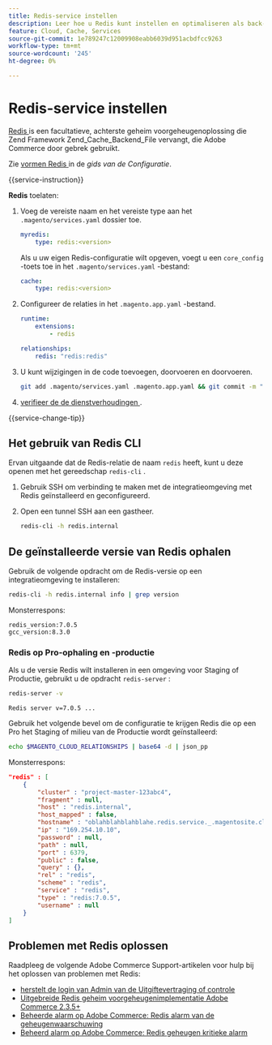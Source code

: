 ```yaml
---
title: Redis-service instellen
description: Leer hoe u Redis kunt instellen en optimaliseren als back-end cacheoplossing voor Adobe Commerce op cloudinfrastructuur.
feature: Cloud, Cache, Services
source-git-commit: 1e789247c12009908eabb6039d951acbdfcc9263
workflow-type: tm+mt
source-wordcount: '245'
ht-degree: 0%

---
```


# Redis-service instellen

[ Redis ](https://redis.io) is een facultatieve, achterste geheim voorgeheugenoplossing die Zend Framework Zend_Cache_Backend_File vervangt, die Adobe Commerce door gebrek gebruikt.

Zie [ vormen Redis ](https://experienceleague.adobe.com/docs/commerce-operations/configuration-guide/cache/redis/config-redis.html?lang=nl-NL) in de _gids van de Configuratie_.

{{service-instruction}}

**Redis** toelaten:

1. Voeg de vereiste naam en het vereiste type aan het `.magento/services.yaml` dossier toe.

   ```yaml
   myredis:
       type: redis:<version>
   ```

   Als u uw eigen Redis-configuratie wilt opgeven, voegt u een `core_config` -toets toe in het `.magento/services.yaml` -bestand:

   ```yaml
   cache:
       type: redis:<version>
   ```

1. Configureer de relaties in het `.magento.app.yaml` -bestand.

   ```yaml
   runtime:
       extensions:
           - redis
   
   relationships:
       redis: "redis:redis"
   ```

1. U kunt wijzigingen in de code toevoegen, doorvoeren en doorvoeren.

   ```bash
   git add .magento/services.yaml .magento.app.yaml && git commit -m "Enable redis service" && git push origin <branch-name>
   ```

1. [ verifieer de de dienstverhoudingen ](services-yaml.md#service-relationships).

{{service-change-tip}}

## Het gebruik van Redis CLI

Ervan uitgaande dat de Redis-relatie de naam `redis` heeft, kunt u deze openen met het gereedschap `redis-cli` .

1. Gebruik SSH om verbinding te maken met de integratieomgeving met Redis geïnstalleerd en geconfigureerd.

1. Open een tunnel SSH aan een gastheer.

   ```bash
   redis-cli -h redis.internal
   ```

## De geïnstalleerde versie van Redis ophalen

Gebruik de volgende opdracht om de Redis-versie op een integratieomgeving te installeren:

```bash
redis-cli -h redis.internal info | grep version
```

Monsterrespons:

```
redis_version:7.0.5
gcc_version:8.3.0
```

### Redis op Pro-ophaling en -productie

Als u de versie Redis wilt installeren in een omgeving voor Staging of Productie, gebruikt u de opdracht `redis-server` :

```bash
redis-server -v
```

```
Redis server v=7.0.5 ...
```

Gebruik het volgende bevel om de configuratie te krijgen Redis die op een Pro het Staging of milieu van de Productie wordt geïnstalleerd:

```bash
echo $MAGENTO_CLOUD_RELATIONSHIPS | base64 -d | json_pp
```

Monsterrespons:

```json
"redis" : [
    {
        "cluster" : "project-master-123abc4",
        "fragment" : null,
        "host" : "redis.internal",
        "host_mapped" : false,
        "hostname" : "oblahblahblahblahe.redis.service._.magentosite.cloud",
        "ip" : "169.254.10.10",
        "password" : null,
        "path" : null,
        "port" : 6379,
        "public" : false,
        "query" : {},
        "rel" : "redis",
        "scheme" : "redis",
        "service" : "redis",
        "type" : "redis:7.0.5",
        "username" : null
    }
]
```

## Problemen met Redis oplossen

Raadpleeg de volgende Adobe Commerce Support-artikelen voor hulp bij het oplossen van problemen met Redis:

- [ herstelt de login van Admin van de Uitgiftevertraging of controle ](https://experienceleague.adobe.com/docs/commerce-knowledge-base/kb/troubleshooting/miscellaneous/redis-issue-delay-magento-admin-login-or-checkout.html?lang=nl-NL)
- [ Uitgebreide Redis geheim voorgeheugenimplementatie Adobe Commerce 2.3.5+ ](https://experienceleague.adobe.com/docs/commerce-operations/implementation-playbook/best-practices/planning/redis-service-configuration.html?lang=nl-NL)
- [ Beheerde alarm op Adobe Commerce: Redis alarm van de geheugenwaarschuwing ](https://experienceleague.adobe.com/docs/commerce-knowledge-base/kb/support-tools/managed-alerts/managed-alerts-on-magento-commerce-redis-memory-warning-alert.html?lang=nl-NL)
- [ Beheerd alarm op Adobe Commerce: Redis geheugen kritieke alarm ](https://experienceleague.adobe.com/docs/commerce-knowledge-base/kb/support-tools/managed-alerts/managed-alerts-on-magento-commerce-redis-memory-critical-alert.html?lang=nl-NL)
